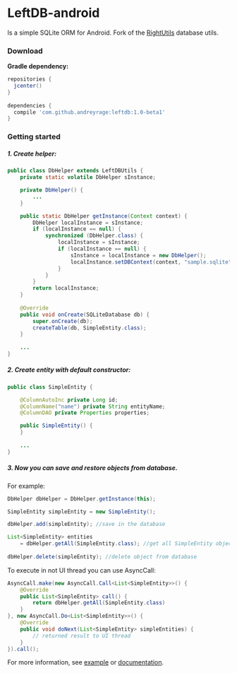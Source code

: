 # LeftDB-android
Is a simple SQLite ORM for Android. Fork of the [RightUtils](https://github.com/manfenixhome/RightUtils) database utils.

### Download
**Gradle dependency:**
``` groovy
repositories {
  jcenter()
}
    
dependencies {
  compile 'com.github.andreyrage:leftdb:1.0-beta1'
}
```

### Getting started
##### 1. Create helper:
``` java
public class DbHelper extends LeftDBUtils {
    private static volatile DbHelper sInstance;

    private DbHelper() {
        ...
    }

    public static DbHelper getInstance(Context context) {
        DbHelper localInstance = sInstance;
        if (localInstance == null) {
            synchronized (DbHelper.class) {
                localInstance = sInstance;
                if (localInstance == null) {
                    sInstance = localInstance = new DbHelper();
                    localInstance.setDBContext(context, "sample.sqlite", 1);
                }
            }
        }
        return localInstance;
    }
    
    @Override
    public void onCreate(SQLiteDatabase db) {
        super.onCreate(db);
        createTable(db, SimpleEntity.class);
    }
    
    ...
}
```

##### 2. Create entity with default constructor:
``` java
public class SimpleEntity {

    @ColumnAutoInc private Long id;
    @ColumnName("name") private String entityName;
    @ColumnDAO private Properties properties;

    public SimpleEntity() {
    }
    
    ...
}
```

##### 3. Now you can save and restore objects from database.
For example:
``` java
DbHelper dbHelper = DbHelper.getInstance(this);

SimpleEntity simpleEntity = new SimpleEntity();

dbHelper.add(simpleEntity); //save in the database

List<SimpleEntity> entities 
    = dbHelper.getAll(SimpleEntity.class); //get all SimpleEntity objects from database
  
dbHelper.delete(simpleEntity); //delete object from database

```

To execute in not UI thread you can use AsyncCall:
``` java
AsyncCall.make(new AsyncCall.Call<List<SimpleEntity>>() {
    @Override
    public List<SimpleEntity> call() {
        return dbHelper.getAll(SimpleEntity.class)
    }
}, new AsyncCall.Do<List<SimpleEntity>>() {
    @Override
    public void doNext(List<SimpleEntity> simpleEntities) {
        // returned result to UI thread
    }
}).call();
```

For more information, see [example](https://github.com/AndreyRage/LeftDB-android/tree/master/sample) or [documentation](https://github.com/AndreyRage/LeftDB-android/wiki/Documentation).
